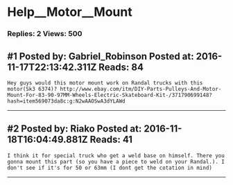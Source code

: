 # Help__Motor__Mount

### Replies: 2 Views: 500

## \#1 Posted by: Gabriel_Robinson Posted at: 2016-11-17T22:13:42.311Z Reads: 84

```
Hey guys would this motor mount work on Randal trucks with this motor(Sk3 6374)? http://www.ebay.com/itm/DIY-Parts-Pulleys-And-Motor-Mount-For-83-90-97MM-Wheels-Electric-Skateboard-Kit-/371790699148?hash=item569073da8c:g:N2wAAOSwA3dYLAWd
```

---
## \#2 Posted by: Riako Posted at: 2016-11-18T16:04:49.881Z Reads: 41

```
I think it for special truck who get a weld base on himself. There you gonna mount this part (so you have a piece to weld on your Randal.). I don't see if it's for 50 or 63mm (I dont get the cotation in mind)
```

---
